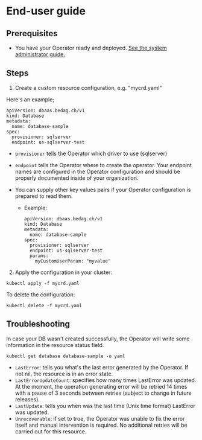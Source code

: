 # End-user guide

## Prerequisites

- You have your Operator ready and deployed.  [See the system administrator guide.](sysadmin_guide.md)

## Steps

1. Create a custom resource configuration, e.g. "mycrd.yaml"

Here's an example;

```
apiVersion: dbaas.bedag.ch/v1
kind: Database
metadata:
  name: database-sample  
spec:
  provisioner: sqlserver
  endpoint: us-sqlserver-test
```

- `provisioner` tells the Operator which driver to use (sqlserver)

- `endpoint` tells the Operator where to create the operator. Your endpoint names are configured in the Operator configuration and should be properly documented inside of your organization.

- You can supply other key values pairs if your Operator configuration is prepared to read them.

  - Example:

    ```
    apiVersion: dbaas.bedag.ch/v1
    kind: Database
    metadata:
      name: database-sample  
    spec:
      provisioner: sqlserver
      endpoint: us-sqlserver-test
      params:
        myCustomUserParam: "myvalue"
    ```

2. Apply the configuration in your cluster:

```
kubectl apply -f mycrd.yaml
```

To delete the configuration:

```
kubectl delete -f mycrd.yaml
```

## Troubleshooting

In case your DB wasn't created successfully, the Operator will write some information in the resource status field.

```
kubectl get database database-sample -o yaml
```

- `LastError`: tells you what's the last error generated by the Operator. If not nil, the resource is in an error state.
- `LastErrorUpdateCount`: specifies how many times LastError was updated. At the moment, the operation generating error will be retried 14 times with a pause of 3 seconds between retries (subject to change in future releases).
- `LastUpdate`: tells you when was the last time (Unix time format) LastError was updated.
- `Unrecoverable`: if set to true, the Operator was unable to fix the error itself and manual intervention is required. No additional retries will be carried out for this resource.

